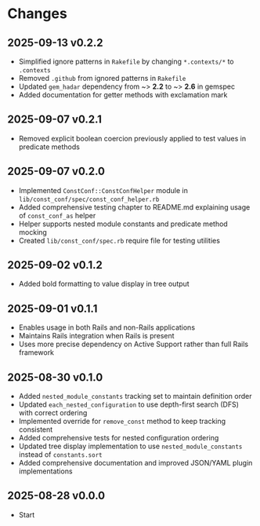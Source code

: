 # Changes

## 2025-09-13 v0.2.2

- Simplified ignore patterns in `Rakefile` by changing `*.contexts/*` to
  `.contexts`
- Removed `.github` from ignored patterns in `Rakefile`
- Updated `gem_hadar` dependency from ~> **2.2** to ~> **2.6** in gemspec
- Added documentation for getter methods with exclamation mark

## 2025-09-07 v0.2.1

- Removed explicit boolean coercion previously applied to test values in
  predicate methods

## 2025-09-07 v0.2.0

- Implemented `ConstConf::ConstConfHelper` module in
  `lib/const_conf/spec/const_conf_helper.rb`
- Added comprehensive testing chapter to README.md explaining usage of
  `const_conf_as` helper
- Helper supports nested module constants and predicate method mocking
- Created `lib/const_conf/spec.rb` require file for testing utilities

## 2025-09-02 v0.1.2

- Added bold formatting to value display in tree output

## 2025-09-01 v0.1.1

- Enables usage in both Rails and non-Rails applications
- Maintains Rails integration when Rails is present
- Uses more precise dependency on Active Support rather than full Rails
  framework

## 2025-08-30 v0.1.0

- Added `nested_module_constants` tracking set to maintain definition order
- Updated `each_nested_configuration` to use depth-first search (DFS) with
  correct ordering
- Implemented override for `remove_const` method to keep tracking consistent
- Added comprehensive tests for nested configuration ordering
- Updated tree display implementation to use `nested_module_constants` instead
  of `constants.sort`
- Added comprehensive documentation and improved JSON/YAML plugin
  implementations

## 2025-08-28 v0.0.0

  * Start
